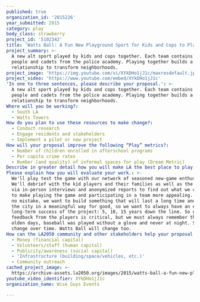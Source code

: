 ```yaml
---
published: true
organization_id: '2015226'
year_submitted: 2015
category: play
body_class: strawberry
project_id: '5102342'
title: 'Watts Ball: A Fun New Playground Sport for Kids and Cops to Play Together'
project_summary: >-
  A new alt sport played by kids and cops together. Each team contains young
  people and cadets from the police academy. Playing together builds a
  relationship to transform neighborhoods.
project_image: 'https://img.youtube.com/vi/XYkDHo1jJ1c/maxresdefault.jpg'
project_video: 'https://www.youtube.com/embed/XYkDHo1jJ1c'
'In one to three sentences, please describe your proposal.': >-
  A new alt sport played by kids and cops together. Each team contains young
  people and cadets from the police academy. Playing together builds a
  relationship to transform neighborhoods.
Where will you be working?:
  - South LA
  - Watts Towers
How do you plan to use these resources to make change?:
  - Conduct research
  - Engage residents and stakeholders
  - Implement a pilot or new project
How will your proposal improve the following “Play” metrics?:
  - Number of children enrolled in afterschool programs
  - Per capita crime rates
  - Number (and quality) of informal spaces for play (Dream Metric)
Describe in greater detail how you will make LA the best place to play.: "With all the bad news in recent years about violence and strife between police officers and residents of poor or predominantly black neighborhoods, it's clear that change is needed. Though bodycams, accountability, and better communication are important, there are no quick fixes. It's said in a proverb that the best time to plant an apple tree is 20 years ago and the second best time is now. What if we could plant seeds now that would transform the way police officers interacted with residents in South LA for generations to come? What if, using play and community building, we could build the foundation for a better relationship between cops and the citizens they protect, starting right now?\r\n\r\nWATTS BALL is a new playground game or alt sport. Each team consists of Blockers and Strikers, and the object of the game is to get the ball in your team's goal. However, there are two things that makes this game very different: it is played around Watts Towers, and every team is made of an equal split of kids and cadets from the police academy.\r\n\r\nFor the cadets, playing with the kids will give them a new perspective on who exactly is in the community they're protecting, and what's at stake. For the kids, playing with the cadets will help them build trust and combat preconceived notions about the role of police in their neighborhood. For years to come, the players will remember their shared team experiences, victories, and challenges, and the spirit of good sportsmanship and team play will be a welcome new kind of interaction between these two populations that, historically, have been all too often connected only in tragic situations.\r\n\r\nThe added benefit of this proposal is that the game is played at Watts Towers to revitalize this LA landmark that is in peril of neglect and underfunding.\r\n\r\nOnce neighborhood and regional leagues are established and tournament play becomes regularized - culminating in a first-ever championship Watts Ball team! - we can spread the rules and practices of the game to other communities throughout LA and beyond, but it will always be heralded as a true Los Angeles original, like Hollywood and Fortune Cookies."
Please explain how you will evaluate your work.: >-
  We'll play test the game with our network of seasoned new-game enthusiasts.
  We'll debrief with the kid players and their families as well as the cadets
  via in-person interviews and anonymized reports to find out what we could do
  to make playing the game and participating in a team more appealing. But make
  no mistake, we want to build something that will last a long time and change
  the city in a meaningful way for good, so we want to always have an eye on the
  long-term success of the project: 5, 10, 15 years down the line. So getting
  feedback from the players is critical, but we must always remember that in the
  olden days, baseball was played without a glove and never at night. Sports
  change over time. Watts Ball will change too.
How can the LA2050 community and other stakeholders help your proposal succeed?:
  - Money (financial capital)
  - Volunteers/staff (human capital)
  - Publicity/awareness (social capital)
  - 'Infrastructure (building/space/vehicles, etc.)'
  - Community outreach
cached_project_image: >-
  https://archive-assets.la2050.org/images/2015/watts-ball-a-fun-new-playground-sport-for-kids-and-cops-to-play-together/img.youtube.com/vi/XYkDHo1jJ1c/maxresdefault.jpg
youtube_video_identifier: XYkDHo1jJ1c
organization_name: Wise Guys Events

---
```

